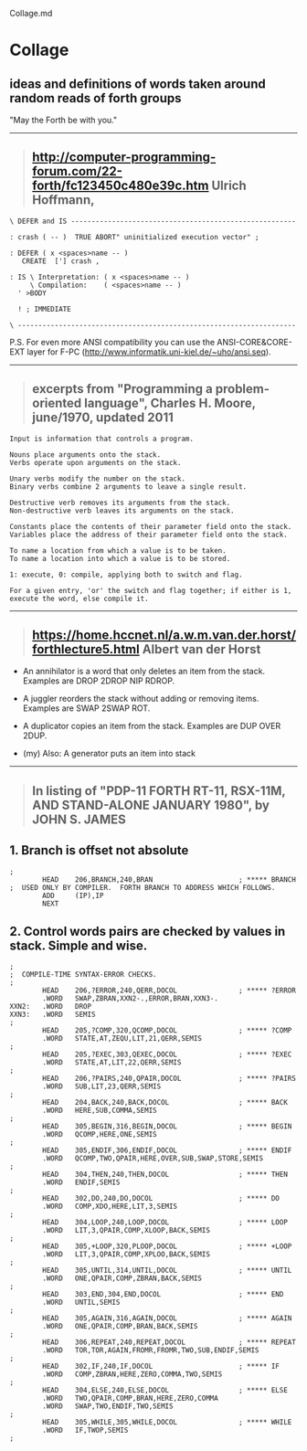 Collage.md

# Collage

## ideas and definitions of words taken around random reads of forth groups

"May the Forth be with you."

---

> ## http://computer-programming-forum.com/22-forth/fc123450c480e39c.htm Ulrich Hoffmann,
```
\ DEFER and IS -------------------------------------------------------

: crash ( -- )  TRUE ABORT" uninitialized execution vector" ;

: DEFER ( x <spaces>name -- )
   CREATE  ['] crash ,

: IS \ Interpretation: ( x <spaces>name -- )
     \ Compilation:    ( <spaces>name -- )
  ' >BODY  

  ! ; IMMEDIATE

\ --------------------------------------------------------------------
```
P.S. For even more ANSI compatibility you can use the ANSI-CORE&CORE-EXT layer for F-PC (http://www.informatik.uni-kiel.de/~uho/ansi.seq).

---
> ## excerpts from "Programming a problem-oriented language", Charles H. Moore, june/1970, updated 2011

    Input is information that controls a program.
    
    Nouns place arguments onto the stack.
    Verbs operate upon arguments on the stack.

    Unary verbs modify the number on the stack.
    Binary verbs combine 2 arguments to leave a single result.

    Destructive verb removes its arguments from the stack.
    Non-destructive verb leaves its arguments on the stack.

    Constants place the contents of their parameter field onto the stack.
    Variables place the address of their parameter field onto the stack.
    
    To name a location from which a value is to be taken.
    To name a location into which a value is to be stored.

    1: execute, 0: compile, applying both to switch and flag. 
   
    For a given entry, 'or' the switch and flag together; if either is 1, execute the word, else compile it.


---
> ## https://home.hccnet.nl/a.w.m.van.der.horst/forthlecture5.html Albert van der Horst

- An annihilator is a word that only deletes an item from the stack.
Examples are DROP 2DROP NIP RDROP.

- A juggler reorders the stack without adding or removing items.
Examples are SWAP 2SWAP ROT.

- A duplicator copies an item from the stack.  Examples are DUP OVER
2DUP.

- (my) Also: A generator puts an item into stack
---
> ## In listing of "PDP-11 FORTH      RT-11, RSX-11M, AND STAND-ALONE      JANUARY 1980", by JOHN S. JAMES

## 1. Branch is offset not absolute
``` 
; 
        HEAD    206,BRANCH,240,BRAN                     ; ***** BRANCH
;  USED ONLY BY COMPILER.  FORTH BRANCH TO ADDRESS WHICH FOLLOWS.
        ADD     (IP),IP
        NEXT
````
## 2. Control words pairs are checked by values in stack. Simple and wise.
```
;
;  COMPILE-TIME SYNTAX-ERROR CHECKS.
;
        HEAD    206,?ERROR,240,QERR,DOCOL               ; ***** ?ERROR
        .WORD   SWAP,ZBRAN,XXN2-.,ERROR,BRAN,XXN3-.
XXN2:   .WORD   DROP
XXN3:   .WORD   SEMIS
;
        HEAD    205,?COMP,320,QCOMP,DOCOL               ; ***** ?COMP
        .WORD   STATE,AT,ZEQU,LIT,21,QERR,SEMIS
;
        HEAD    205,?EXEC,303,QEXEC,DOCOL               ; ***** ?EXEC
        .WORD   STATE,AT,LIT,22,QERR,SEMIS
;
        HEAD    206,?PAIRS,240,QPAIR,DOCOL              ; ***** ?PAIRS
        .WORD   SUB,LIT,23,QERR,SEMIS
;
        HEAD    204,BACK,240,BACK,DOCOL                 ; ***** BACK
        .WORD   HERE,SUB,COMMA,SEMIS
;
        HEAD    305,BEGIN,316,BEGIN,DOCOL               ; ***** BEGIN
        .WORD   QCOMP,HERE,ONE,SEMIS
;
        HEAD    305,ENDIF,306,ENDIF,DOCOL               ; ***** ENDIF
        .WORD   QCOMP,TWO,QPAIR,HERE,OVER,SUB,SWAP,STORE,SEMIS
;
        HEAD    304,THEN,240,THEN,DOCOL                 ; ***** THEN
        .WORD   ENDIF,SEMIS
;
        HEAD    302,DO,240,DO,DOCOL                     ; ***** DO
        .WORD   COMP,XDO,HERE,LIT,3,SEMIS
;
        HEAD    304,LOOP,240,LOOP,DOCOL                 ; ***** LOOP
        .WORD   LIT,3,QPAIR,COMP,XLOOP,BACK,SEMIS
;
        HEAD    305,+LOOP,320,PLOOP,DOCOL               ; ***** +LOOP
        .WORD   LIT,3,QPAIR,COMP,XPLOO,BACK,SEMIS
;
        HEAD    305,UNTIL,314,UNTIL,DOCOL               ; ***** UNTIL
        .WORD   ONE,QPAIR,COMP,ZBRAN,BACK,SEMIS
;
        HEAD    303,END,304,END,DOCOL                   ; ***** END
        .WORD   UNTIL,SEMIS
;
        HEAD    305,AGAIN,316,AGAIN,DOCOL               ; ***** AGAIN
        .WORD   ONE,QPAIR,COMP,BRAN,BACK,SEMIS
;
        HEAD    306,REPEAT,240,REPEAT,DOCOL             ; ***** REPEAT
        .WORD   TOR,TOR,AGAIN,FROMR,FROMR,TWO,SUB,ENDIF,SEMIS
;
        HEAD    302,IF,240,IF,DOCOL                     ; ***** IF
        .WORD   COMP,ZBRAN,HERE,ZERO,COMMA,TWO,SEMIS
;
        HEAD    304,ELSE,240,ELSE,DOCOL                 ; ***** ELSE
        .WORD   TWO,QPAIR,COMP,BRAN,HERE,ZERO,COMMA
        .WORD   SWAP,TWO,ENDIF,TWO,SEMIS
;
        HEAD    305,WHILE,305,WHILE,DOCOL               ; ***** WHILE
        .WORD   IF,TWOP,SEMIS
;
```
